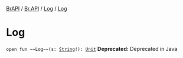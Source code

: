 [BrAPI](../../index.md) / [Br.API](../index.md) / [Log](index.md) / [Log](./-log.md)

# Log

`open fun ~~Log~~(s: `[`String`](https://kotlinlang.org/api/latest/jvm/stdlib/kotlin/-string/index.html)`!): `[`Unit`](https://kotlinlang.org/api/latest/jvm/stdlib/kotlin/-unit/index.html)
**Deprecated:** Deprecated in Java

